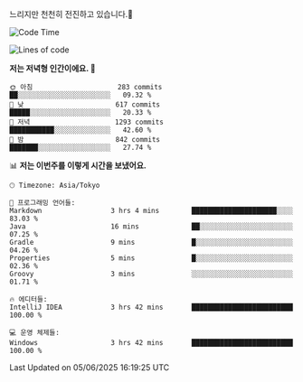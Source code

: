 느리지만 천천히 전진하고 있습니다.🐢

<!--START_SECTION:waka-->
![Code Time](http://img.shields.io/badge/Code%20Time-1%2C594%20hrs%2054%20mins-blue)

![Lines of code](https://img.shields.io/badge/%EC%A0%80%EB%8A%94%20%EC%97%AC%ED%83%9C%EA%B9%8C%EC%A7%80%20-919.4%20thousand%20%EC%A4%84%EC%9D%98%20%EC%BD%94%EB%93%9C%EB%A5%BC%20%EC%9E%91%EC%84%B1%ED%96%88%EC%96%B4%EC%9A%94.-blue)

**저는 저녁형 인간이에요. 🦉** 

```text
🌞 아침                     283 commits         ██░░░░░░░░░░░░░░░░░░░░░░░   09.32 % 
🌆 낮　                     617 commits         █████░░░░░░░░░░░░░░░░░░░░   20.33 % 
🌃 저녁                     1293 commits        ███████████░░░░░░░░░░░░░░   42.60 % 
🌙 밤　                     842 commits         ███████░░░░░░░░░░░░░░░░░░   27.74 % 
```


📊 **저는 이번주를 이렇게 시간을 보냈어요.** 

```text
🕑︎ Timezone: Asia/Tokyo

💬 프로그래밍 언어들: 
Markdown                 3 hrs 4 mins        █████████████████████░░░░   83.03 % 
Java                     16 mins             ██░░░░░░░░░░░░░░░░░░░░░░░   07.25 % 
Gradle                   9 mins              █░░░░░░░░░░░░░░░░░░░░░░░░   04.26 % 
Properties               5 mins              █░░░░░░░░░░░░░░░░░░░░░░░░   02.36 % 
Groovy                   3 mins              ░░░░░░░░░░░░░░░░░░░░░░░░░   01.71 % 

🔥 에디터들: 
IntelliJ IDEA            3 hrs 42 mins       █████████████████████████   100.00 % 

💻 운영 체제들: 
Windows                  3 hrs 42 mins       █████████████████████████   100.00 % 
```


 Last Updated on 05/06/2025 16:19:25 UTC
<!--END_SECTION:waka-->
